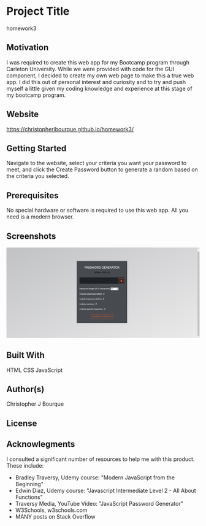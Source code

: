 # Project Title
homework3


## Motivation

I was required to create this web app for my Bootcamp program through Carleton University.  While we were provided with code for the GUI component, I decided to create my own web page to make this a true web app.  I did this out of personal interest and curiosity and to try and push myself a little given my coding knowledge and experience at this stage of my bootcamp program.


## Website

https://christopherjbourque.github.io/homework3/


## Getting Started

Navigate to the website, select your criteria you want your password to meet, and click the Create Password button to generate a random based on the criteria you selected.


## Prerequisites

No special hardware or software is required to use this web app.  All you need is a modern browser.


## Screenshots

![](https://github.com/christopherjbourque/homework03/blob/master/Media/Screenshot-1.png)


## Built With

HTML
CSS
JavaScript


## Author(s)

Christopher J Bourque


## License




## Acknowlegments

I consulted a significant number of resources to help me with this product.  These include:
* Bradley Traversy, Udemy course: "Modern JavaScript from the Beginning"
* Edwin Diaz, Udemy course: "Javascript Intermediate Level 2 - All About Functions"
* Traversy Media, YouTube Video: "JavaScript Password Generator"
* W3Schools, w3schools.com
* MANY posts on Stack Overflow